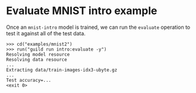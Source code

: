 # Evaluate MNIST intro example

Once an `mnist-intro` model is trained, we can run the `evaluate`
operation to test it against all of the test data.

    >>> cd("examples/mnist2")
    >>> run("guild run intro:evaluate -y")
    Resolving model resource
    Resolving data resource
    ...
    Extracting data/train-images-idx3-ubyte.gz
    ...
    Test accuracy=...
    <exit 0>
